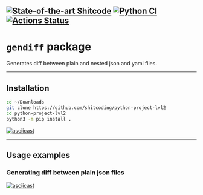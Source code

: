[![State-of-the-art Shitcode](https://img.shields.io/static/v1?label=State-of-the-art&message=Shitcode&color=7B5804)](https://github.com/trekhleb/state-of-the-art-shitcode)
[![Python CI](https://github.com/shitcoding/python-project-lvl2/actions/workflows/pyci.yml/badge.svg)](https://github.com/shitcoding/python-project-lvl2/actions/workflows/pyci.yml)
[![Actions Status](https://github.com/shitcoding/python-project-lvl2/workflows/hexlet-check/badge.svg)](https://github.com/shitcoding/python-project-lvl2/actions)
---
# `gendiff` package
Generates diff between plain and nested json and yaml files.

---
## Installation

```sh
cd ~/Downloads
git clone https://github.com/shitcoding/python-project-lvl2
cd python-project-lvl2
python3 -m pip install .
```

[![asciicast](https://asciinema.org/a/pvIiwMpNWbkjgGaZQ1SEHljHv.svg)](https://asciinema.org/a/pvIiwMpNWbkjgGaZQ1SEHljHv)

---
## Usage examples
### Generating diff between plain json files
[![asciicast](https://asciinema.org/a/cIUjY8AHs4XfPRDEms5CAGw3Q.svg)](https://asciinema.org/a/cIUjY8AHs4XfPRDEms5CAGw3Q)

